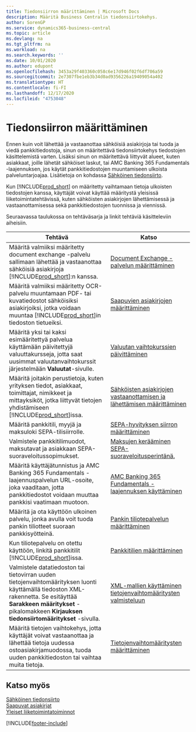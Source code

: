 ```yaml
---
title: Tiedonsiirron määrittäminen | Microsoft Docs
description: Määritä Business Centralin tiedonsiirtokehys.
author: SorenGP
ms.service: dynamics365-business-central
ms.topic: article
ms.devlang: na
ms.tgt_pltfrm: na
ms.workload: na
ms.search.keywords: ''
ms.date: 10/01/2020
ms.author: edupont
ms.openlocfilehash: 3453a29f403360c058c6e17d946f02f6df706a59
ms.sourcegitcommit: 2e7307fbe1eb3b34d0ad9356226a19409054a402
ms.translationtype: HT
ms.contentlocale: fi-FI
ms.lasthandoff: 12/17/2020
ms.locfileid: "4753048"
---
```

# <a name="setting-up-data-exchange"></a>Tiedonsiirron määrittäminen
Ennen kuin voit lähettää ja vastaanottaa sähköisiä asiakirjoja tai tuoda ja viedä pankkitiedostoja, sinun on määritettävä tiedonsiirtokehys tiedostojen käsittelemistä varten. Lisäksi sinun on määritettävä liittyvät alueet, kuten asiakkaat, joille lähetät sähköiset laskut, tai AMC Banking 365 Fundamentals -laajennuksen, jos käytät pankkitiedostojen muuntamiseen ulkoista palveluntarjoajaa. Lisätietoja on kohdassa [Sähköinen tiedonsiirto](across-data-exchange.md).  

 Kun [!INCLUDE[prod_short](includes/prod_short.md)] on määritetty vaihtamaan tietoja ulkoisten tiedostojen kanssa, käyttäjät voivat käyttää määritystä yleisissä liiketoimintatehtävissä, kuten sähköisten asiakirjojen lähettämisessä ja vastaanottamisessa sekä pankkitiedostojen tuonnissa ja viennissä.  

 Seuraavassa taulukossa on tehtäväsarja ja linkit tehtäviä käsitteleviin aiheisiin.  

|**Tehtävä**|**Katso**|  
|------------|-------------|  
|Määritä valmiiksi määritetty document exchange -palvelu sallimaan lähettää ja vastaanottaa sähköisiä asiakirjoja [!INCLUDE[prod_short](includes/prod_short.md)]:n kanssa.|[Document Exchange -palvelun määrittäminen](across-how-to-set-up-a-document-exchange-service.md)|  
|Määritä valmiiksi määritetty OCR-palvelu muuntamaan PDF- tai kuvatiedostot sähköisiksi asiakirjoiksi, jotka voidaan muuntaa [!INCLUDE[prod_short](includes/prod_short.md)]in tiedoston tietueiksi.|[Saapuvien asiakirjojen määrittäminen](across-how-setup-income-documents.md)|  
|Määritä yksi tai kaksi esimääritettyä palvelua käyttämään päivitettyjä valuuttakursseja, jotta saat uusimmat valuutanvaihtokurssit järjestelmään **Valuutat**-sivulle.|[Valuutan vaihtokurssien päivittäminen](finance-how-update-currencies.md)|  
|Määritä joitakin perustietoja, kuten yrityksen tiedot, asiakkaat, toimittajat, nimikkeet ja mittayksiköt, jotka liittyvät tietojen yhdistämiseen [!INCLUDE[prod_short](includes/prod_short.md)]issa.|[Sähköisten asiakirjojen vastaanottamisen ja lähettämisen määrittäminen](across-how-to-set-up-electronic-document-sending-and-receiving.md)|  
|Määritä pankkitili, myyjä ja maksuloki SEPA-tilisiirrolle.|[SEPA-hyvityksen siirron määrittäminen](finance-make-payments-with-bank-data-conversion-service-or-sepa-credit-transfer.md#setting-up-sepa-credit-transfer)|  
|Valmistele pankkitilimuodot, maksutavat ja asiakkaan SEPA-suoraveloitussopimukset.|[Maksujen kerääminen SEPA-suoraveloitusperintänä.](finance-collect-payments-with-sepa-direct-debit.md)|  
|Määritä käyttäjätunnistus ja AMC Banking 365 Fundamentals -laajennuspalvelun URL-osoite, joka vaaditaan, jotta pankkitiedostot voidaan muuttaa pankkisi vaatimaan muotoon.|[AMC Banking 365 Fundamentals -laajennuksen käyttäminen](ui-extensions-amc-banking.md)|  
|Määritä ja ota käyttöön ulkoinen palvelu, jonka avulla voit tuoda pankin tiliotteet suoraan pankkisyötteinä.|[Pankin tiliotepalvelun määrittäminen](bank-how-setup-bank-statement-service.md)|  
|Kun tiliotepalvelu on otettu käyttöön, linkitä pankkitilit [!INCLUDE[prod_short](includes/prod_short.md)]issa.|[Pankkitilien määrittäminen](bank-how-setup-bank-accounts.md)|  
|Valmistele datatiedoston tai tietovirran uuden tietojenvaihtomäärityksen luonti käyttämällä tiedoston XML-rakennetta. Se esitäyttää **Sarakkeen määritykset** -pikalomakkeen **Kirjauksen tiedonsiirtomääritykset** -sivulla.|[XML-mallien käyttäminen tietojenvaihtomääritysten valmisteluun](across-how-to-use-xml-schemas-to-prepare-data-exchange-definitions.md)|  
|Määritä tietojen vaihtokehys, jotta käyttäjät voivat vastaanottaa ja lähettää tietoja uudessa ostoasiakirjamuodossa, tuoda uuden pankkitiedoston tai vaihtaa muita tietoja.|[Tietojenvaihtomääritysten määrittäminen](across-how-to-set-up-data-exchange-definitions.md)|  

## <a name="see-also"></a>Katso myös  
[Sähköinen tiedonsiirto](across-data-exchange.md)  
[Saapuvat asiakirjat](across-income-documents.md)  
[Yleiset liiketoimintatoiminnot](ui-across-business-areas.md)  


[!INCLUDE[footer-include](includes/footer-banner.md)]